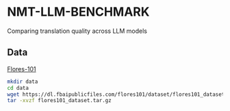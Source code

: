 # NMT-LLM-BENCHMARK

Comparing translation quality across LLM models

## Data

[Flores-101](https://dl.fbaipublicfiles.com/flores101/dataset/flores101_dataset.tar.gz)

```bash
mkdir data
cd data
wget https://dl.fbaipublicfiles.com/flores101/dataset/flores101_dataset.tar.gz
tar -xvzf flores101_dataset.tar.gz
```